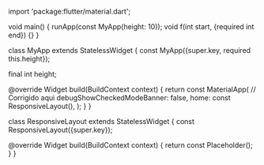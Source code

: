 import 'package:flutter/material.dart';

void main() {
  runApp(const MyApp(height: 10));
  void f(int start, {required int end}) {}
}

class MyApp extends StatelessWidget {
  const MyApp({super.key, required this.height});

  final int height;

  @override
  Widget build(BuildContext context) {
    return const MaterialApp( // Corrigido aqui
      debugShowCheckedModeBanner: false,
      home: const ResponsiveLayout(),
    );
  }
}

class ResponsiveLayout extends StatelessWidget {
  const ResponsiveLayout({super.key});

  @override
  Widget build(BuildContext context) {
    return const Placeholder();
  }
}
